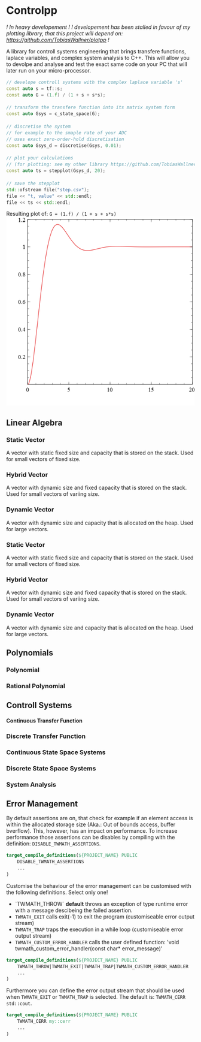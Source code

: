 Controlpp
======

*! In heavy developement !*
*! developement has been stalled in favour of my plotting library, that this project will depend on: https://github.com/TobiasWallner/plotpp !*

A library for controll systems engineering that brings transfere functions, laplace variables, and complex system analysis to C++. This will allow you to devolpe and analyse and test the exact same code on your PC that will later run on your micro-processor.

```C++
// develope controll systems with the complex laplace variable 's'
const auto s = tf::s;
const auto G = (1.f) / (1 + s + s*s);

// transform the transfere function into its matrix system form
const auto Gsys = c_state_space(G);

// discretise the system
// for example to the smaple rate of your ADC
// uses exact zero-order-hold discretisation
const auto Gsys_d = discretise(Gsys, 0.01);

// plot your calculations 
// (for plotting: see my other library https://github.com/TobiasWallner/plotpp)
const auto ts = stepplot(Gsys_d, 20);

// save the stepplot
std::ofstream file("step.csv");
file << "t, value" << std::endl;
file << ts << std::endl;
```
Resulting plot of: `G = (1.f) / (1 + s + s*s)`
![transfere function plot](export.png)

Linear Algebra
--------------
### Static Vector
A vector with static fixed size and capacity that is stored on the stack. Used for small vectors of fixed size.

### Hybrid Vector
A vector with dynamic size and fixed capacity that is stored on the stack. Used for small vectors of variing size.

### Dynamic Vector
A vector with dynamic size and capacity that is allocated on the heap. Used for large vectors. 

### Static Vector
A vector with static fixed size and capacity that is stored on the stack. Used for small vectors of fixed size.

### Hybrid Vector
A vector with dynamic size and fixed capacity that is stored on the stack. Used for small vectors of variing size.

### Dynamic Vector
A vector with dynamic size and capacity that is allocated on the heap. Used for large vectors. 

Polynomials
-----------

### Polynomial

### Rational Polynomial

Controll Systems
----------------

#### Continuous Transfer Function

### Discrete Transfer Function

### Continuous State Space Systems

### Discrete State Space Systems

### System Analysis

Error Management
----------------
By default assertions are on, that check for example if an element access is within the allocated storage size (Aka.: Out of bounds access, buffer bverflow). 
This, however, has an impact on performance. To increase performance those assertions can be disables by compiling with the definition: `DISABLE_TWMATH_ASSERTIONS`.

```CMake
target_compile_definitions(${PROJECT_NAME} PUBLIC
	DISABLE_TWMATH_ASSERTIONS
	...
)
```

Customise the behaviour of the error management can be customised with the following definitions. Select only one!
* `TWMATH_THROW´ **default** throws an exception of type runtime error with a message descibeing the failed assertion.
* `TWMATH_EXIT` calls exit(-1) to exit the program (customiseable error output stream)
* `TWMATH_TRAP` traps the execution in a while loop (customiseable error output stream)
* `TWMATH_CUSTOM_ERROR_HANDLER` calls the user defined function: 'void twmath_custom_error_handler(const char* error_message)'

```CMake
target_compile_definitions(${PROJECT_NAME} PUBLIC
	TWMATH_THROW|TWMATH_EXIT|TWMATH_TRAP|TWMATH_CUSTOM_ERROR_HANDLER
	...
)
```

Furthermore you can define the error output stream that should be used when `TWMATH_EXIT` or `TWMATH_TRAP` is selected. The default is: `TWMATH_CERR std::cout`.
```CMake
target_compile_definitions(${PROJECT_NAME} PUBLIC
	TWMATH_CERR my::cerr
	...
)
```
